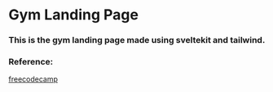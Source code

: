 # Gym Landing Page

### This is the gym landing page made using sveltekit and tailwind.

### Reference:
[freecodecamp](https://youtu.be/vb7CgDcA_6U?si=gkXpPCW8DVKiCFwx)

